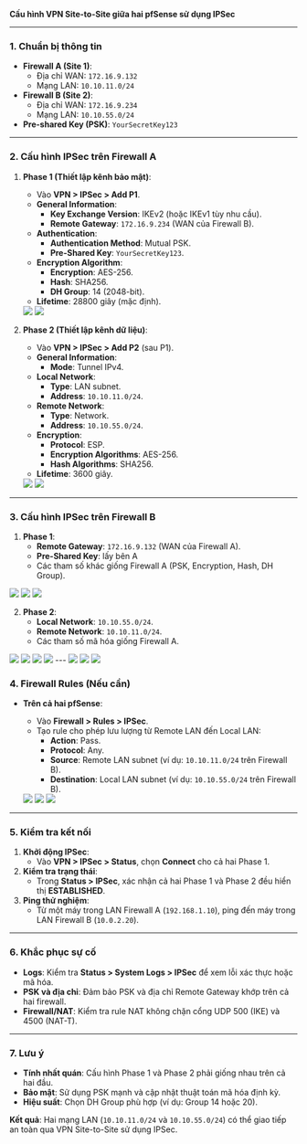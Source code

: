 **Cấu hình VPN Site-to-Site giữa hai pfSense sử dụng IPSec**

---

### **1. Chuẩn bị thông tin**  
- **Firewall A (Site 1)**:  
  - Địa chỉ WAN: `172.16.9.132`  
  - Mạng LAN: `10.10.11.0/24`  
- **Firewall B (Site 2)**:  
  - Địa chỉ WAN: `172.16.9.234`  
  - Mạng LAN: `10.10.55.0/24`  
- **Pre-shared Key (PSK)**: `YourSecretKey123`  

---

### **2. Cấu hình IPSec trên Firewall A**  
1. **Phase 1 (Thiết lập kênh bảo mật)**:  
   - Vào **VPN > IPSec > Add P1**.  
   - **General Information**:  
     - **Key Exchange Version**: IKEv2 (hoặc IKEv1 tùy nhu cầu).  
     - **Remote Gateway**: `172.16.9.234` (WAN của Firewall B).  
   - **Authentication**:  
     - **Authentication Method**: Mutual PSK.  
     - **Pre-Shared Key**: `YourSecretKey123`.  
   - **Encryption Algorithm**:  
     - **Encryption**: AES-256.  
     - **Hash**: SHA256.  
     - **DH Group**: 14 (2048-bit).  
   - **Lifetime**: 28800 giây (mặc định).  

   <img src="pFsenseimages/Screenshot_175.png">

   <img src="pFsenseimages/Screenshot_176.png">


2. **Phase 2 (Thiết lập kênh dữ liệu)**:  
   - Vào **VPN > IPSec > Add P2** (sau P1). 
   - **General Information**:  
     - **Mode**: Tunnel IPv4.  
   - **Local Network**:  
     - **Type**: LAN subnet.  
     - **Address**: `10.10.11.0/24`.  
   - **Remote Network**:  
     - **Type**: Network.  
     - **Address**: `10.10.55.0/24`.  
   - **Encryption**:  
     - **Protocol**: ESP.  
     - **Encryption Algorithms**: AES-256.  
     - **Hash Algorithms**: SHA256.  
   - **Lifetime**: 3600 giây.  

   <img src="pFsenseimages/Screenshot_178.png">
   <img src="pFsenseimages/Screenshot_180.png">

---

### **3. Cấu hình IPSec trên Firewall B**  
1. **Phase 1**:  
   - **Remote Gateway**: `172.16.9.132` (WAN của Firewall A).
   - **Pre-Shared Key**: lấy bên A  
   - Các tham số khác giống Firewall A (PSK, Encryption, Hash, DH Group).  
  <img src="pFsenseimages/Screenshot_181.png">
  <img src="pFsenseimages/Screenshot_182.png">
  <img src="pFsenseimages/Screenshot_183.png">

2. **Phase 2**:  
   - **Local Network**: `10.10.55.0/24`.  
   - **Remote Network**: `10.10.11.0/24`.  
   - Các tham số mã hóa giống Firewall A.  
  <img src="pFsenseimages/Screenshot_184.png">
  <img src="pFsenseimages/Screenshot_185.png">
  <img src="pFsenseimages/Screenshot_186.png">
  <img src="pFsenseimages/Screenshot_187.png">
---

  <img src="pFsenseimages/Screenshot_190.png">

  <img src="pFsenseimages/Screenshot_191.png">

  <img src="pFsenseimages/Screenshot_193.png">

### **4. Firewall Rules** (Nếu cần) 
- **Trên cả hai pfSense**:  
  - Vào **Firewall > Rules > IPSec**.  
  - Tạo rule cho phép lưu lượng từ Remote LAN đến Local LAN:  
    - **Action**: Pass.  
    - **Protocol**: Any.  
    - **Source**: Remote LAN subnet (ví dụ: `10.10.11.0/24` trên Firewall B).  
    - **Destination**: Local LAN subnet (ví dụ: `10.10.55.0/24` trên Firewall B).  
  <img src="pFsenseimages/Screenshot_192.png">

   <img src="pFsenseimages/Screenshot_254.png">
   <img src="pFsenseimages/Screenshot_255.png">
---

### **5. Kiểm tra kết nối**  
1. **Khởi động IPSec**:  
   - Vào **VPN > IPSec > Status**, chọn **Connect** cho cả hai Phase 1.  
2. **Kiểm tra trạng thái**:  
   - Trong **Status > IPSec**, xác nhận cả hai Phase 1 và Phase 2 đều hiển thị **ESTABLISHED**.  
3. **Ping thử nghiệm**:  
   - Từ một máy trong LAN Firewall A (`192.168.1.10`), ping đến máy trong LAN Firewall B (`10.0.2.20`).  

---

### **6. Khắc phục sự cố**  
- **Logs**: Kiểm tra **Status > System Logs > IPSec** để xem lỗi xác thực hoặc mã hóa.  
- **PSK và địa chỉ**: Đảm bảo PSK và địa chỉ Remote Gateway khớp trên cả hai firewall.  
- **Firewall/NAT**: Kiểm tra rule NAT không chặn cổng UDP 500 (IKE) và 4500 (NAT-T).  

---

### **7. Lưu ý**  
- **Tính nhất quán**: Cấu hình Phase 1 và Phase 2 phải giống nhau trên cả hai đầu.  
- **Bảo mật**: Sử dụng PSK mạnh và cập nhật thuật toán mã hóa định kỳ.  
- **Hiệu suất**: Chọn DH Group phù hợp (ví dụ: Group 14 hoặc 20).  

**Kết quả**: Hai mạng LAN (`10.10.11.0/24` và `10.10.55.0/24`) có thể giao tiếp an toàn qua VPN Site-to-Site sử dụng IPSec.